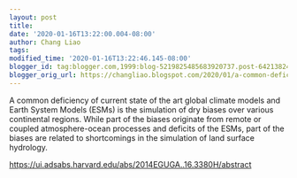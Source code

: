 ```yaml
---
layout: post
title:
date: '2020-01-16T13:22:00.004-08:00'
author: Chang Liao
tags:
modified_time: '2020-01-16T13:22:46.145-08:00'
blogger_id: tag:blogger.com,1999:blog-5219825485683920737.post-6421382402730286246
blogger_orig_url: https://changliao.blogspot.com/2020/01/a-common-deficiency-of-current-state-of.html
---
```




A common deficiency of current state of the art global climate models and 
Earth System Models (ESMs) is the simulation of dry biases over various 
continental regions. While part of the biases originate from remote or coupled 
atmosphere-ocean processes and deficits of the ESMs, part of the biases are 
related to shortcomings in the simulation of land surface hydrology. 

https://ui.adsabs.harvard.edu/abs/2014EGUGA..16.3380H/abstract 